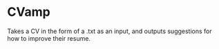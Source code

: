 # CVamp
Takes a CV in the form of a .txt as an input, and outputs suggestions for how to improve their resume.
